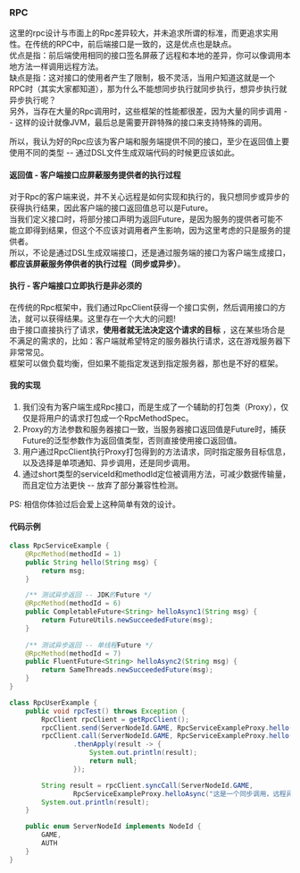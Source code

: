 ### RPC

这里的rpc设计与市面上的Rpc差异较大，并未追求所谓的标准，而更追求实用性。在传统的RPC中，前后端接口是一致的，这是优点也是缺点。  
优点是指：前后端使用相同的接口签名屏蔽了远程和本地的差异，你可以像调用本地方法一样调用远程方法。  
缺点是指：这对接口的使用者产生了限制，极不灵活，当用户知道这就是一个RPC时（其实大家都知道），那为什么不能想同步执行就同步执行，想异步执行就异步执行呢？  
另外，当存在大量的Rpc调用时，这些框架的性能都很差，因为大量的同步调用 -- 这样的设计就像JVM，最后总是需要开辟特殊的接口来支持特殊的调用。

所以，我认为好的Rpc应该为客户端和服务端提供不同的接口，至少在返回值上要使用不同的类型 -- 通过DSL文件生成双端代码的时候更应该如此。

#### 返回值 - 客户端接口应屏蔽服务提供者的执行过程

对于Rpc的客户端来说，并不关心远程是如何实现和执行的，我只想同步或异步的获得执行结果，因此客户端的接口返回值总可以是Future。  
当我们定义接口时，将部分接口声明为返回Future，是因为服务的提供者可能不能立即得到结果，但这个不应该对调用者产生影响，因为这里考虑的只是服务的提供者。  
所以，不论是通过DSL生成双端接口，还是通过服务端的接口为客户端生成接口，**都应该屏蔽服务停供者的执行过程（同步或异步）**。

#### 执行 - 客户端接口立即执行是非必须的

在传统的Rpc框架中，我们通过RpcClient获得一个接口实例，然后调用接口的方法，就可以获得结果。这里存在一个大大的问题!  
由于接口直接执行了请求，**使用者就无法决定这个请求的目标**
，这在某些场合是不满足的需求的，比如：客户端就希望特定的服务器执行请求，这在游戏服务器下非常常见。  
框架可以做负载均衡，但如果不能指定发送到指定服务器，那也是不好的框架。

#### 我的实现

1. 我们没有为客户端生成Rpc接口，而是生成了一个辅助的打包类（Proxy），仅仅是将用户的请求打包成一个RpcMethodSpec。
2. Proxy的方法参数和服务器接口一致，当服务器接口返回值是Future时，捕获Future的泛型参数作为返回值类型，否则直接使用接口返回值。
3. 用户通过RpcClient执行Proxy打包得到的方法请求，同时指定服务目标信息，以及选择是单项通知、异步调用，还是同步调用。
4. 通过short类型的serviceId和methodId定位被调用方法，可减少数据传输量，而且定位方法更快 -- 放弃了部分兼容性检测。

PS: 相信你体验过后会爱上这种简单有效的设计。

#### 代码示例

```java
class RpcServiceExample {
    @RpcMethod(methodId = 1)
    public String hello(String msg) {
        return msg;
    }

    /** 测试异步返回 -- JDK的Future */
    @RpcMethod(methodId = 6)
    public CompletableFuture<String> helloAsync1(String msg) {
        return FutureUtils.newSucceededFuture(msg);
    }
    
    /** 测试异步返回 -- 单线程Future */
    @RpcMethod(methodId = 7)
    public FluentFuture<String> helloAsync2(String msg) {
        return SameThreads.newSucceededFuture(msg);
    }
}

class RpcUserExample {
    public void rpcTest() throws Exception {
        RpcClient rpcClient = getRpcClient();
        rpcClient.send(ServerNodeId.GAME, RpcServiceExampleProxy.hello("这是一个通知，不接收结果"));
        rpcClient.call(ServerNodeId.GAME, RpcServiceExampleProxy.hello("这是一个异步调用，可监听结果"))
                .thenApply(result -> {
                    System.out.println(result);
                    return null;
                });

        String result = rpcClient.syncCall(ServerNodeId.GAME,
                RpcServiceExampleProxy.helloAsync("这是一个同步调用，远程异步执行"));
        System.out.println(result);
    }

    public enum ServerNodeId implements NodeId {
        GAME,
        AUTH
    }
}
```